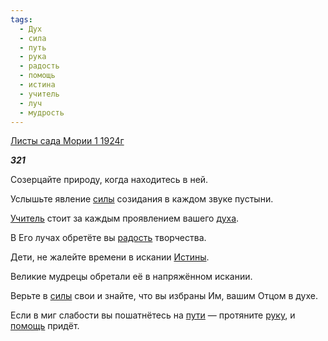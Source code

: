 ```yaml
---
tags:
  - Дух
  - сила
  - путь
  - рука
  - радость
  - помощь
  - истина
  - учитель
  - луч
  - мудрость
---
```

[Листы сада Мории 1 1924г](https://127.0.0.1:4002/agni/1924)

___321___

Созерцайте природу, когда находитесь в ней.   

Услышьте явление [силы](../../../tags/#сила) созидания в каждом звуке пустыни.   

[Учитель](../../../tags/#учитель) стоит за каждым проявлением вашего [духа](../../../tags/#Дух).   

В Его лучах обретёте вы [радость](../../../tags/#радость) творчества.   

Дети, не жалейте времени в искании [Истины](../../../tags/#истина).   

Великие мудрецы обретали её в напряжённом искании.   

Верьте в [силы](../../../tags/#сила) свои и знайте, что вы избраны Им, вашим Отцом в духе.   

Если в миг слабости вы пошатнётесь на [пути](../../../tags/#путь) — протяните [руку](../../../tags/#рука), и [помощь](../../../tags/#помощь) придёт.   

